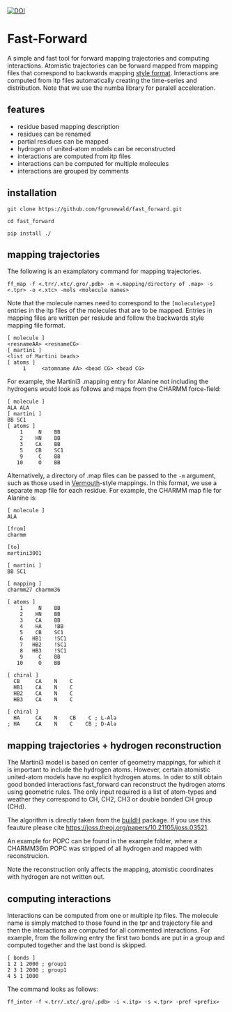 [![DOI](https://zenodo.org/badge/327071500.svg)](https://zenodo.org/badge/latestdoi/327071500)

# Fast-Forward

A simple and fast tool for forward mapping trajectories and
computing interactions. Atomistic trajectories can be forward
mapped from mapping files that correspond to backwards mapping
[style format](http://cgmartini.nl/index.php/2021-martini-online-workshop/tutorials/566-4-backward). Interactions are computed from itp files
automatically creating the time-series and distribution. Note
that we use the numba library for paralell acceleration.

## features
- residue based mapping description
- residues can be renamed
- partial residues can be mapped
- hydrogen of united-atom models can be reconstructed
- interactions are computed from itp files
- interactions can be computed for multiple molecules
- interactions are grouped by comments

## installation
```
git clone https://github.com/fgrunewald/fast_forward.git

cd fast_forward

pip install ./
```
## mapping trajectories
The following is an examplatory command for mapping trajectories.
```
ff_map -f <.trr/.xtc/.gro/.pdb> -m <.mapping/directory of .map> -s <.tpr> -o <.xtc> -mols <molecule names>
```
Note that the molecule names need to correspond to the `[moleculetype]` entries in the itp
files of the molecules that are to be mapped. Entries in mapping files are written per resiude and 
follow the backwards style mapping file format.
```
[ molecule ]
<resnameAA> <resnameCG>
[ martini ]
<list of Martini beads>
[ atoms ]
     1     <atomname AA> <bead CG> <bead CG>
```
For example, the Martini3 .mapping entry for Alanine not including the
hydrogens would look as follows and maps from the CHARMM force-field:
```
[ molecule ]
ALA ALA
[ martini ]
BB SC1
[ atoms ]
    1     N    BB
    2    HN    BB
    3    CA    BB
    5    CB    SC1
    9     C    BB
   10     O    BB
```

Alternatively, a directory of .map files can be passed to the  `-m` argument, such as those used 
in [Vermouth](https://github.com/marrink-lab/vermouth-martinize)-style mappings. In this format, we
use a separate map file for each residue. For example, the CHARMM map file for Alanine is:

```
[ molecule ]
ALA

[from]
charmm

[to]
martini3001

[ martini ]
BB SC1

[ mapping ]
charmm27 charmm36

[ atoms ]
    1     N    BB
    2    HN    BB
    3    CA    BB
    4    HA    !BB
    5    CB    SC1
    6   HB1    !SC1
    7   HB2    !SC1
    8   HB3    !SC1
    9     C    BB
   10     O    BB

[ chiral ]
  CB     CA    N    C
  HB1    CA    N    C
  HB2    CA    N    C
  HB3    CA    N    C

[ chiral ]
  HA     CA    N    CB    C ; L-Ala
; HA     CA    N    C    CB ; D-Ala
```
## mapping trajectories + hydrogen reconstruction
The Martini3 model is based on center of geometry mappings, for which
it is important to include the hydrogen atoms. However, certain atomistic
united-atom models have no explicit hydrogen atoms. In oder to still obtain
good bonded interactions fast_forward can reconstruct the hydrogen atoms
using geometric rules. The only input required is a list of atom-types and
weather they correspond to CH, CH2, CH3 or double bonded CH group (CHd).

The algorithm is directly taken from the [buildH](https://github.com/patrickfuchs/buildH) package.
If you use this feauture please cite https://joss.theoj.org/papers/10.21105/joss.03521. 

An example for POPC can be found in the example folder, where a CHARMM36m
POPC was stripped of all hydrogen and mapped with reconstrucion.

Note the reconstruction only affects the mapping, atomistic coordinates with
hydrogen are not written out.

## computing interactions
Interactions can be computed from one or multiple itp files. The molecule name
is simply matched to those found in the tpr and trajectory file and then the 
interactions are computed for all commented interactions. For example, from the
following entry the first two bonds are put in a group and computed together and
the last bond is skipped.
```
[ bonds ]
1 2 1 2000 ; group1
2 3 1 2000 ; group1
4 5 1 1000
```
The command looks as follows:
```
ff_inter -f <.trr/.xtc/.gro/.pdb> -i <.itp> -s <.tpr> -pref <prefix>
```

